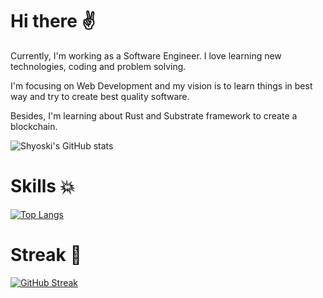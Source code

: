 # Hi there :v:
Currently, I'm working as a Software Engineer. I love learning new technologies, coding and problem solving.

I'm focusing on Web Development and my vision is to learn things in best way and try to create best quality software.

Besides, I'm learning about Rust and Substrate framework to create a blockchain.

![Shyoski's GitHub stats](https://github-readme-stats.vercel.app/api?username=maemreyo&show_icons=true&theme=radical)

# Skills :collision:
[![Top Langs](https://github-readme-stats.vercel.app/api/top-langs/?username=maemreyo&hide=rust)](https://github.com/anuraghazra/github-readme-stats)

# Streak :triangular_flag_on_post:
[![GitHub Streak](https://github-readme-streak-stats.herokuapp.com/?user=maemreyo&theme=neon-dark&hide_border=true)](https://git.io/streak-stats)

